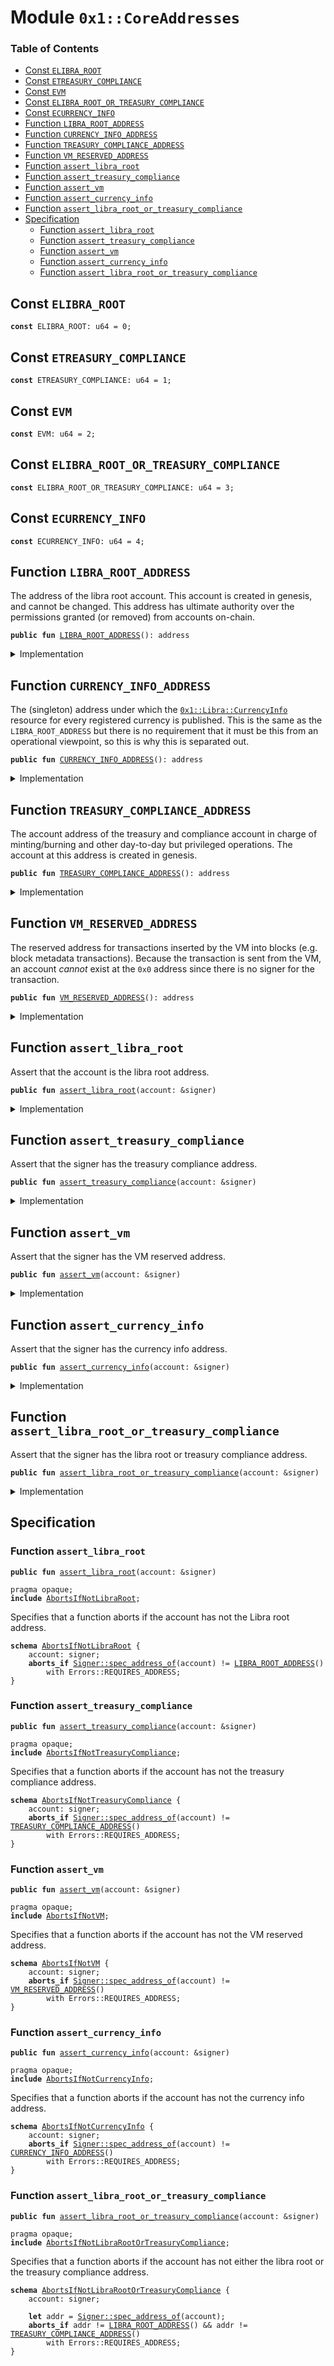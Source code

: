 
<a name="0x1_CoreAddresses"></a>

# Module `0x1::CoreAddresses`

### Table of Contents

-  [Const `ELIBRA_ROOT`](#0x1_CoreAddresses_ELIBRA_ROOT)
-  [Const `ETREASURY_COMPLIANCE`](#0x1_CoreAddresses_ETREASURY_COMPLIANCE)
-  [Const `EVM`](#0x1_CoreAddresses_EVM)
-  [Const `ELIBRA_ROOT_OR_TREASURY_COMPLIANCE`](#0x1_CoreAddresses_ELIBRA_ROOT_OR_TREASURY_COMPLIANCE)
-  [Const `ECURRENCY_INFO`](#0x1_CoreAddresses_ECURRENCY_INFO)
-  [Function `LIBRA_ROOT_ADDRESS`](#0x1_CoreAddresses_LIBRA_ROOT_ADDRESS)
-  [Function `CURRENCY_INFO_ADDRESS`](#0x1_CoreAddresses_CURRENCY_INFO_ADDRESS)
-  [Function `TREASURY_COMPLIANCE_ADDRESS`](#0x1_CoreAddresses_TREASURY_COMPLIANCE_ADDRESS)
-  [Function `VM_RESERVED_ADDRESS`](#0x1_CoreAddresses_VM_RESERVED_ADDRESS)
-  [Function `assert_libra_root`](#0x1_CoreAddresses_assert_libra_root)
-  [Function `assert_treasury_compliance`](#0x1_CoreAddresses_assert_treasury_compliance)
-  [Function `assert_vm`](#0x1_CoreAddresses_assert_vm)
-  [Function `assert_currency_info`](#0x1_CoreAddresses_assert_currency_info)
-  [Function `assert_libra_root_or_treasury_compliance`](#0x1_CoreAddresses_assert_libra_root_or_treasury_compliance)
-  [Specification](#0x1_CoreAddresses_Specification)
    -  [Function `assert_libra_root`](#0x1_CoreAddresses_Specification_assert_libra_root)
    -  [Function `assert_treasury_compliance`](#0x1_CoreAddresses_Specification_assert_treasury_compliance)
    -  [Function `assert_vm`](#0x1_CoreAddresses_Specification_assert_vm)
    -  [Function `assert_currency_info`](#0x1_CoreAddresses_Specification_assert_currency_info)
    -  [Function `assert_libra_root_or_treasury_compliance`](#0x1_CoreAddresses_Specification_assert_libra_root_or_treasury_compliance)



<a name="0x1_CoreAddresses_ELIBRA_ROOT"></a>

## Const `ELIBRA_ROOT`



<pre><code><b>const</b> ELIBRA_ROOT: u64 = 0;
</code></pre>



<a name="0x1_CoreAddresses_ETREASURY_COMPLIANCE"></a>

## Const `ETREASURY_COMPLIANCE`



<pre><code><b>const</b> ETREASURY_COMPLIANCE: u64 = 1;
</code></pre>



<a name="0x1_CoreAddresses_EVM"></a>

## Const `EVM`



<pre><code><b>const</b> EVM: u64 = 2;
</code></pre>



<a name="0x1_CoreAddresses_ELIBRA_ROOT_OR_TREASURY_COMPLIANCE"></a>

## Const `ELIBRA_ROOT_OR_TREASURY_COMPLIANCE`



<pre><code><b>const</b> ELIBRA_ROOT_OR_TREASURY_COMPLIANCE: u64 = 3;
</code></pre>



<a name="0x1_CoreAddresses_ECURRENCY_INFO"></a>

## Const `ECURRENCY_INFO`



<pre><code><b>const</b> ECURRENCY_INFO: u64 = 4;
</code></pre>



<a name="0x1_CoreAddresses_LIBRA_ROOT_ADDRESS"></a>

## Function `LIBRA_ROOT_ADDRESS`

The address of the libra root account. This account is
created in genesis, and cannot be changed. This address has
ultimate authority over the permissions granted (or removed) from
accounts on-chain.


<pre><code><b>public</b> <b>fun</b> <a href="#0x1_CoreAddresses_LIBRA_ROOT_ADDRESS">LIBRA_ROOT_ADDRESS</a>(): address
</code></pre>



<details>
<summary>Implementation</summary>


<pre><code><b>public</b> <b>fun</b> <a href="#0x1_CoreAddresses_LIBRA_ROOT_ADDRESS">LIBRA_ROOT_ADDRESS</a>(): address {
    0xA550C18
}
</code></pre>



</details>

<a name="0x1_CoreAddresses_CURRENCY_INFO_ADDRESS"></a>

## Function `CURRENCY_INFO_ADDRESS`

The (singleton) address under which the
<code><a href="Libra.md#0x1_Libra_CurrencyInfo">0x1::Libra::CurrencyInfo</a></code> resource for
every registered currency is published. This is the same as the
<code>LIBRA_ROOT_ADDRESS</code> but there is no requirement that it must
be this from an operational viewpoint, so this is why this is separated out.


<pre><code><b>public</b> <b>fun</b> <a href="#0x1_CoreAddresses_CURRENCY_INFO_ADDRESS">CURRENCY_INFO_ADDRESS</a>(): address
</code></pre>



<details>
<summary>Implementation</summary>


<pre><code><b>public</b> <b>fun</b> <a href="#0x1_CoreAddresses_CURRENCY_INFO_ADDRESS">CURRENCY_INFO_ADDRESS</a>(): address {
    0xA550C18
}
</code></pre>



</details>

<a name="0x1_CoreAddresses_TREASURY_COMPLIANCE_ADDRESS"></a>

## Function `TREASURY_COMPLIANCE_ADDRESS`

The account address of the treasury and compliance account in
charge of minting/burning and other day-to-day but privileged
operations. The account at this address is created in genesis.


<pre><code><b>public</b> <b>fun</b> <a href="#0x1_CoreAddresses_TREASURY_COMPLIANCE_ADDRESS">TREASURY_COMPLIANCE_ADDRESS</a>(): address
</code></pre>



<details>
<summary>Implementation</summary>


<pre><code><b>public</b> <b>fun</b> <a href="#0x1_CoreAddresses_TREASURY_COMPLIANCE_ADDRESS">TREASURY_COMPLIANCE_ADDRESS</a>(): address {
    0xB1E55ED
}
</code></pre>



</details>

<a name="0x1_CoreAddresses_VM_RESERVED_ADDRESS"></a>

## Function `VM_RESERVED_ADDRESS`

The reserved address for transactions inserted by the VM into blocks (e.g.
block metadata transactions). Because the transaction is sent from
the VM, an account _cannot_ exist at the
<code>0x0</code> address since there
is no signer for the transaction.


<pre><code><b>public</b> <b>fun</b> <a href="#0x1_CoreAddresses_VM_RESERVED_ADDRESS">VM_RESERVED_ADDRESS</a>(): address
</code></pre>



<details>
<summary>Implementation</summary>


<pre><code><b>public</b> <b>fun</b> <a href="#0x1_CoreAddresses_VM_RESERVED_ADDRESS">VM_RESERVED_ADDRESS</a>(): address {
    0x0
}
</code></pre>



</details>

<a name="0x1_CoreAddresses_assert_libra_root"></a>

## Function `assert_libra_root`

Assert that the account is the libra root address.


<pre><code><b>public</b> <b>fun</b> <a href="#0x1_CoreAddresses_assert_libra_root">assert_libra_root</a>(account: &signer)
</code></pre>



<details>
<summary>Implementation</summary>


<pre><code><b>public</b> <b>fun</b> <a href="#0x1_CoreAddresses_assert_libra_root">assert_libra_root</a>(account: &signer) {
    <b>assert</b>(<a href="Signer.md#0x1_Signer_address_of">Signer::address_of</a>(account) == <a href="#0x1_CoreAddresses_LIBRA_ROOT_ADDRESS">LIBRA_ROOT_ADDRESS</a>(), <a href="Errors.md#0x1_Errors_requires_address">Errors::requires_address</a>(ELIBRA_ROOT))
}
</code></pre>



</details>

<a name="0x1_CoreAddresses_assert_treasury_compliance"></a>

## Function `assert_treasury_compliance`

Assert that the signer has the treasury compliance address.


<pre><code><b>public</b> <b>fun</b> <a href="#0x1_CoreAddresses_assert_treasury_compliance">assert_treasury_compliance</a>(account: &signer)
</code></pre>



<details>
<summary>Implementation</summary>


<pre><code><b>public</b> <b>fun</b> <a href="#0x1_CoreAddresses_assert_treasury_compliance">assert_treasury_compliance</a>(account: &signer) {
    <b>assert</b>(
        <a href="Signer.md#0x1_Signer_address_of">Signer::address_of</a>(account) == <a href="#0x1_CoreAddresses_TREASURY_COMPLIANCE_ADDRESS">TREASURY_COMPLIANCE_ADDRESS</a>(),
        <a href="Errors.md#0x1_Errors_requires_address">Errors::requires_address</a>(ETREASURY_COMPLIANCE)
    )
}
</code></pre>



</details>

<a name="0x1_CoreAddresses_assert_vm"></a>

## Function `assert_vm`

Assert that the signer has the VM reserved address.


<pre><code><b>public</b> <b>fun</b> <a href="#0x1_CoreAddresses_assert_vm">assert_vm</a>(account: &signer)
</code></pre>



<details>
<summary>Implementation</summary>


<pre><code><b>public</b> <b>fun</b> <a href="#0x1_CoreAddresses_assert_vm">assert_vm</a>(account: &signer) {
    <b>assert</b>(<a href="Signer.md#0x1_Signer_address_of">Signer::address_of</a>(account) == <a href="#0x1_CoreAddresses_VM_RESERVED_ADDRESS">VM_RESERVED_ADDRESS</a>(), <a href="Errors.md#0x1_Errors_requires_address">Errors::requires_address</a>(EVM))
}
</code></pre>



</details>

<a name="0x1_CoreAddresses_assert_currency_info"></a>

## Function `assert_currency_info`

Assert that the signer has the currency info address.


<pre><code><b>public</b> <b>fun</b> <a href="#0x1_CoreAddresses_assert_currency_info">assert_currency_info</a>(account: &signer)
</code></pre>



<details>
<summary>Implementation</summary>


<pre><code><b>public</b> <b>fun</b> <a href="#0x1_CoreAddresses_assert_currency_info">assert_currency_info</a>(account: &signer) {
    <b>assert</b>(<a href="Signer.md#0x1_Signer_address_of">Signer::address_of</a>(account) == <a href="#0x1_CoreAddresses_CURRENCY_INFO_ADDRESS">CURRENCY_INFO_ADDRESS</a>(), <a href="Errors.md#0x1_Errors_requires_address">Errors::requires_address</a>(ECURRENCY_INFO))
}
</code></pre>



</details>

<a name="0x1_CoreAddresses_assert_libra_root_or_treasury_compliance"></a>

## Function `assert_libra_root_or_treasury_compliance`

Assert that the signer has the libra root or treasury compliance address.


<pre><code><b>public</b> <b>fun</b> <a href="#0x1_CoreAddresses_assert_libra_root_or_treasury_compliance">assert_libra_root_or_treasury_compliance</a>(account: &signer)
</code></pre>



<details>
<summary>Implementation</summary>


<pre><code><b>public</b> <b>fun</b> <a href="#0x1_CoreAddresses_assert_libra_root_or_treasury_compliance">assert_libra_root_or_treasury_compliance</a>(account: &signer) {
    <b>let</b> addr = <a href="Signer.md#0x1_Signer_address_of">Signer::address_of</a>(account);
    <b>assert</b>(
        addr == <a href="#0x1_CoreAddresses_LIBRA_ROOT_ADDRESS">LIBRA_ROOT_ADDRESS</a>() || addr == <a href="#0x1_CoreAddresses_TREASURY_COMPLIANCE_ADDRESS">TREASURY_COMPLIANCE_ADDRESS</a>(),
        <a href="Errors.md#0x1_Errors_requires_address">Errors::requires_address</a>(ELIBRA_ROOT_OR_TREASURY_COMPLIANCE)
    )
}
</code></pre>



</details>

<a name="0x1_CoreAddresses_Specification"></a>

## Specification


<a name="0x1_CoreAddresses_Specification_assert_libra_root"></a>

### Function `assert_libra_root`


<pre><code><b>public</b> <b>fun</b> <a href="#0x1_CoreAddresses_assert_libra_root">assert_libra_root</a>(account: &signer)
</code></pre>




<pre><code>pragma opaque;
<b>include</b> <a href="#0x1_CoreAddresses_AbortsIfNotLibraRoot">AbortsIfNotLibraRoot</a>;
</code></pre>


Specifies that a function aborts if the account has not the Libra root address.


<a name="0x1_CoreAddresses_AbortsIfNotLibraRoot"></a>


<pre><code><b>schema</b> <a href="#0x1_CoreAddresses_AbortsIfNotLibraRoot">AbortsIfNotLibraRoot</a> {
    account: signer;
    <b>aborts_if</b> <a href="Signer.md#0x1_Signer_spec_address_of">Signer::spec_address_of</a>(account) != <a href="#0x1_CoreAddresses_LIBRA_ROOT_ADDRESS">LIBRA_ROOT_ADDRESS</a>()
        with Errors::REQUIRES_ADDRESS;
}
</code></pre>



<a name="0x1_CoreAddresses_Specification_assert_treasury_compliance"></a>

### Function `assert_treasury_compliance`


<pre><code><b>public</b> <b>fun</b> <a href="#0x1_CoreAddresses_assert_treasury_compliance">assert_treasury_compliance</a>(account: &signer)
</code></pre>




<pre><code>pragma opaque;
<b>include</b> <a href="#0x1_CoreAddresses_AbortsIfNotTreasuryCompliance">AbortsIfNotTreasuryCompliance</a>;
</code></pre>


Specifies that a function aborts if the account has not the treasury compliance address.


<a name="0x1_CoreAddresses_AbortsIfNotTreasuryCompliance"></a>


<pre><code><b>schema</b> <a href="#0x1_CoreAddresses_AbortsIfNotTreasuryCompliance">AbortsIfNotTreasuryCompliance</a> {
    account: signer;
    <b>aborts_if</b> <a href="Signer.md#0x1_Signer_spec_address_of">Signer::spec_address_of</a>(account) != <a href="#0x1_CoreAddresses_TREASURY_COMPLIANCE_ADDRESS">TREASURY_COMPLIANCE_ADDRESS</a>()
        with Errors::REQUIRES_ADDRESS;
}
</code></pre>



<a name="0x1_CoreAddresses_Specification_assert_vm"></a>

### Function `assert_vm`


<pre><code><b>public</b> <b>fun</b> <a href="#0x1_CoreAddresses_assert_vm">assert_vm</a>(account: &signer)
</code></pre>




<pre><code>pragma opaque;
<b>include</b> <a href="#0x1_CoreAddresses_AbortsIfNotVM">AbortsIfNotVM</a>;
</code></pre>


Specifies that a function aborts if the account has not the VM reserved address.


<a name="0x1_CoreAddresses_AbortsIfNotVM"></a>


<pre><code><b>schema</b> <a href="#0x1_CoreAddresses_AbortsIfNotVM">AbortsIfNotVM</a> {
    account: signer;
    <b>aborts_if</b> <a href="Signer.md#0x1_Signer_spec_address_of">Signer::spec_address_of</a>(account) != <a href="#0x1_CoreAddresses_VM_RESERVED_ADDRESS">VM_RESERVED_ADDRESS</a>()
        with Errors::REQUIRES_ADDRESS;
}
</code></pre>



<a name="0x1_CoreAddresses_Specification_assert_currency_info"></a>

### Function `assert_currency_info`


<pre><code><b>public</b> <b>fun</b> <a href="#0x1_CoreAddresses_assert_currency_info">assert_currency_info</a>(account: &signer)
</code></pre>




<pre><code>pragma opaque;
<b>include</b> <a href="#0x1_CoreAddresses_AbortsIfNotCurrencyInfo">AbortsIfNotCurrencyInfo</a>;
</code></pre>


Specifies that a function aborts if the account has not the currency info address.


<a name="0x1_CoreAddresses_AbortsIfNotCurrencyInfo"></a>


<pre><code><b>schema</b> <a href="#0x1_CoreAddresses_AbortsIfNotCurrencyInfo">AbortsIfNotCurrencyInfo</a> {
    account: signer;
    <b>aborts_if</b> <a href="Signer.md#0x1_Signer_spec_address_of">Signer::spec_address_of</a>(account) != <a href="#0x1_CoreAddresses_CURRENCY_INFO_ADDRESS">CURRENCY_INFO_ADDRESS</a>()
        with Errors::REQUIRES_ADDRESS;
}
</code></pre>



<a name="0x1_CoreAddresses_Specification_assert_libra_root_or_treasury_compliance"></a>

### Function `assert_libra_root_or_treasury_compliance`


<pre><code><b>public</b> <b>fun</b> <a href="#0x1_CoreAddresses_assert_libra_root_or_treasury_compliance">assert_libra_root_or_treasury_compliance</a>(account: &signer)
</code></pre>




<pre><code>pragma opaque;
<b>include</b> <a href="#0x1_CoreAddresses_AbortsIfNotLibraRootOrTreasuryCompliance">AbortsIfNotLibraRootOrTreasuryCompliance</a>;
</code></pre>


Specifies that a function aborts if the account has not either the libra root or the treasury compliance
address.


<a name="0x1_CoreAddresses_AbortsIfNotLibraRootOrTreasuryCompliance"></a>


<pre><code><b>schema</b> <a href="#0x1_CoreAddresses_AbortsIfNotLibraRootOrTreasuryCompliance">AbortsIfNotLibraRootOrTreasuryCompliance</a> {
    account: signer;
    <a name="0x1_CoreAddresses_addr$9"></a>
    <b>let</b> addr = <a href="Signer.md#0x1_Signer_spec_address_of">Signer::spec_address_of</a>(account);
    <b>aborts_if</b> addr != <a href="#0x1_CoreAddresses_LIBRA_ROOT_ADDRESS">LIBRA_ROOT_ADDRESS</a>() && addr != <a href="#0x1_CoreAddresses_TREASURY_COMPLIANCE_ADDRESS">TREASURY_COMPLIANCE_ADDRESS</a>()
        with Errors::REQUIRES_ADDRESS;
}
</code></pre>

